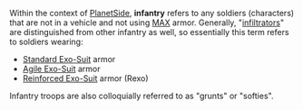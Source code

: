 Within the context of [PlanetSide](../etc/PlanetSide.md), **infantry** refers to
any soldiers (characters) that are not in a vehicle and not using
[MAX](../armor/Mechanized_Assault_Exo-Suit.md) armor. Generally,
"[infiltrators](../armor/Infiltration_Suit.md)" are distinguished from other
infantry as well, so essentially this term refers to soldiers wearing:

- [Standard Exo-Suit](../armor/Standard_Exo-Suit.md) armor
- [Agile Exo-Suit](../armor/Agile_Exo-Suit.md) armor
- [Reinforced Exo-Suit](../armor/Reinforced_Exo-Suit.md) armor (Rexo)

Infantry troops are also colloquially referred to as "grunts" or "softies".
